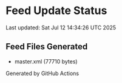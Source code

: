 # Feed Update Status
Last updated: Sat Jul 12 14:34:26 UTC 2025

## Feed Files Generated
- master.xml (77710 bytes)

Generated by GitHub Actions

